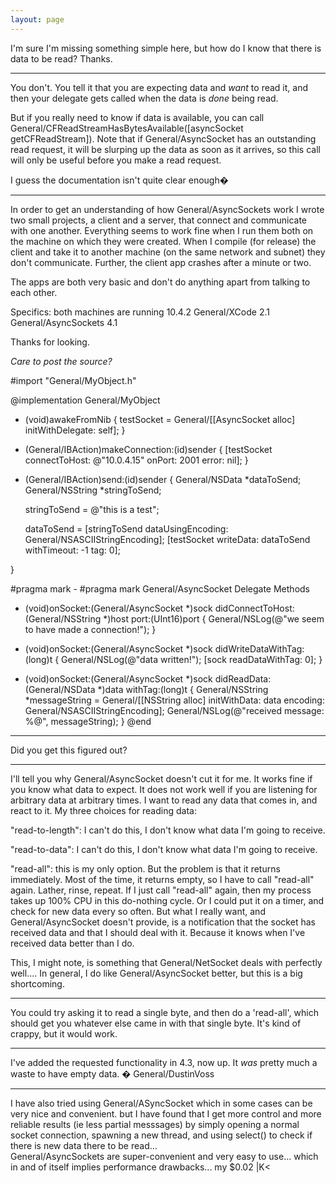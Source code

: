 ```yaml
---
layout: page
---
```




I'm sure I'm missing something simple here, but how do I know that there is data to be read?
Thanks.

----

You don't. You tell it that you are expecting data and *want* to read it, and then your delegate gets called when the data is *done* being read.

But if you really need to know if data is available, you can call     General/CFReadStreamHasBytesAvailable([asyncSocket getCFReadStream]). Note that if General/AsyncSocket has an outstanding read request, it will be slurping up the data as soon as it arrives, so this call will only be useful before you make a read request.

I guess the documentation isn't quite clear enough�

----

In order to get an understanding of how General/AsyncSockets work I wrote two small projects, a client and a server, that connect and communicate with one another.
Everything seems to work fine when I run them both on the machine on which they were created.  When I compile (for release) the client and take it to another machine (on the same network and subnet) they don't communicate.  Further, the client app crashes after a minute or two.

The apps are both very basic and don't do anything apart from talking to each other.

Specifics:
both machines are running 10.4.2
General/XCode 2.1
General/AsyncSockets 4.1

Thanks for looking.

*Care to post the source?*

    
#import "General/MyObject.h"

@implementation General/MyObject

- (void)awakeFromNib
{
	testSocket = General/[[AsyncSocket alloc] initWithDelegate: self];
}

- (General/IBAction)makeConnection:(id)sender
{
	[testSocket connectToHost: @"10.0.4.15" onPort: 2001 error: nil];
}

- (General/IBAction)send:(id)sender
{
	General/NSData *dataToSend;
	General/NSString *stringToSend;
	
	stringToSend = @"this is a test";
	
	dataToSend = [stringToSend dataUsingEncoding: General/NSASCIIStringEncoding];
	[testSocket writeData: dataToSend withTimeout: -1 tag: 0];
	
}

#pragma mark -
#pragma mark General/AsyncSocket Delegate Methods

- (void)onSocket:(General/AsyncSocket *)sock didConnectToHost: (General/NSString *)host port:(UInt16)port
{
	General/NSLog(@"we seem to have made a connection!");
}

- (void)onSocket:(General/AsyncSocket *)sock didWriteDataWithTag:(long)t
{
	General/NSLog(@"data written!");
	[sock readDataWithTag: 0];
}

- (void)onSocket:(General/AsyncSocket *)sock didReadData:(General/NSData *)data withTag:(long)t
{
	General/NSString *messageString = General/[[NSString alloc] initWithData: data encoding: General/NSASCIIStringEncoding];
	General/NSLog(@"received message:  %@", messageString);
}
@end


----

Did you get this figured out?

----
I'll tell you why General/AsyncSocket doesn't cut it for me.  It works fine if you know what data to expect.  It does not work well if you are listening for arbitrary data at arbitrary times.  I want to read any data that comes in, and react to it.  My three choices for reading data:

"read-to-length": I can't do this, I don't know what data I'm going to receive.

"read-to-data": I can't do this, I don't know what data I'm going to receive.

"read-all": this is my only option.  But the problem is that it returns immediately.  Most of the time, it returns empty, so I have to call "read-all" again.  Lather, rinse, repeat.  If I just call "read-all" again, then my process takes up 100% CPU in this do-nothing cycle.  Or I could put it on a timer, and check for new data every so often.  But what I really want, and General/AsyncSocket doesn't provide, is a notification that the socket has received data and that I should deal with it.  Because it knows when I've received data better than I do.

This, I might note, is something that General/NetSocket deals with perfectly well....  In general, I do like General/AsyncSocket better, but this is a big shortcoming.

----
You could try asking it to read a single byte, and then do a 'read-all', which should get you whatever else came in with that single byte. It's kind of crappy, but it would work.

----
I've added the requested functionality in 4.3, now up. It *was* pretty much a waste to have empty data. � General/DustinVoss

----

I have also tried using General/ASyncSocket which in some cases can be very nice and convenient.  but I have found that I get more
control and more reliable results (ie less partial messsages) by simply opening a normal socket connection,
spawning a new thread, and using select() to check if there is new data there to be read...  
General/AsyncSockets are super-convenient and very easy to use...  which in and of itself implies performance drawbacks...  my $0.02  |K<
